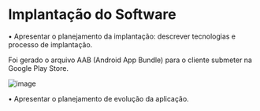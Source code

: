 # Implantação do Software

•	Apresentar o planejamento da implantação: descrever tecnologias e processo de implantação.

Foi gerado o arquivo AAB (Android App Bundle) para o cliente submeter na Google Play Store.

![image](https://github.com/ICEI-PUC-Minas-PMV-ADS/pmv-ads-2023-2-e5-proj-empext-t2-projAgronegocio/assets/32153247/22568d5d-7986-4f8f-96db-e3bc7a080aa9)


•	Apresentar o planejamento de evolução da aplicação.
